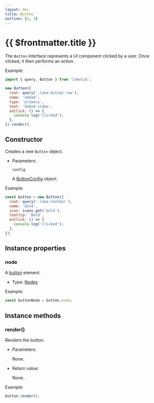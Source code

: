 ```yaml
---
layout: doc
title: Button
outline: [2, 3]
---
```


# {{ $frontmatter.title }}

The `Button` interface represents a UI component clicked by a user. Once clicked, it then performs an action.

Example:

```js
import { query, Button } from 'lakelib';

new Button({
  root: query('.lake-button-row'),
  name: 'embed',
  type: 'primary',
  text: 'Embed video',
  onClick: () => {
    console.log('clicked');
  },
}).render();
```


## Constructor

Creates a new `Button` object.

* Parameters:

  `config`

  A [ButtonConfig](/reference/types.md#buttonconfig) object.

Example:

```js
const button = new Button({
  root: query('.lake-toolbar'),
  name: 'bold',
  icon: icons.get('bold'),
  tooltip: 'Bold',
  onClick: () => {
    console.log('clicked');
  },
});
```


## Instance properties

### node <Badge type="info" text="Read only" />

A [button](https://developer.mozilla.org/en-US/docs/Web/HTML/Element/button) element.

* Type: [Nodes](/reference/nodes.md)

Example:

```js
const buttonNode = button.node;
```


## Instance methods

### render()

Renders the button.

* Parameters:

  None.

* Return value:

  None.

Example:

```js
button.render();
```
